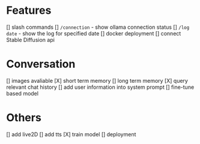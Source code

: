 # Features
[] slash commands
    [] `/connection` - show ollama connection status
    [] `/log date` - show the log for specified date
[] docker deployment
[] connect Stable Diffusion api

# Conversation
[] images avaliable
[X] short term memory
[] long term memory
    [X] query relevant chat history
    [] add user information into system prompt
[] fine-tune based model

# Others
[] add live2D
[] add tts
    [X] train model
    [] deployment